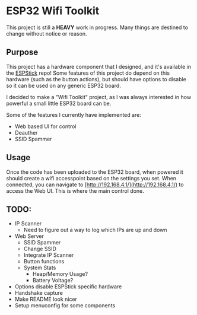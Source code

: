 # ESP32 Wifi Toolkit

This project is still a **HEAVY** work in progress. Many things are destined to change without notice or reason.

## Purpose

This project has a hardware component that I designed, and it's available in the [ESPStick](https://github.com/emwjacobson/ESPStick) repo! Some features of this project do depend on this hardware (such as the button actions), but should have options to disable so it can be used on any generic ESP32 board.

I decided to make a "Wifi Toolkit" project, as I was always interested in how powerful a small little ESP32 board can be.

Some of the features I currently have implemented are:
- Web based UI for control
- Deauther
- SSID Spammer

## Usage

Once the code has been uploaded to the ESP32 board, when powered it should create a wifi accesspoint based on the settings you set. When connected, you can navigate to [http://192.168.4.1/](http://192.168.4.1/) to access the Web UI. This is where the main control done.

## TODO:
- IP Scanner
  - Need to figure out a way to log which IPs are up and down
- Web Server
  - SSID Spammer
  - Change SSID
  - Integrate IP Scanner
  - Button functions
  - System Stats
    - Heap/Memory Usage?
    - Battery Voltage?
- Options disable ESPStick specific hardware
- Handshake capture
- Make README look nicer
- Setup menuconfig for some components